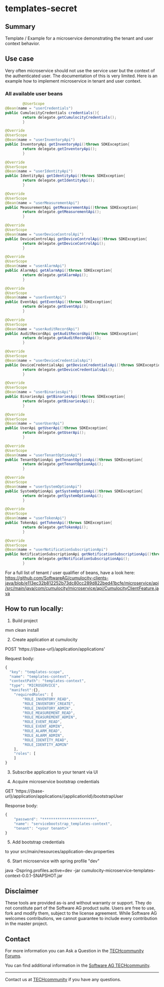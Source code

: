 # templates-secret

## Summary

Template / Example for a microservice demonstrating the tenant and user context behavior.

## Use case

Very often microservice should not use the service user but the context of the authenticated user.
The documentation of this is very limited. Here is an example how to implement microservice in tenant and user context.

### All available user beans

```Java
        @UserScope
@Bean(name = "userCredentials")
public CumulocityCredentials credentials(){
        return delegate.getCumulocityCredentials();
        }

@Override
@UserScope
@Bean(name = "userInventoryApi")
public InventoryApi getInventoryApi()throws SDKException{
        return delegate.getInventoryApi();
        }

@Override
@UserScope
@Bean(name = "userIdentityApi")
public IdentityApi getIdentityApi()throws SDKException{
        return delegate.getIdentityApi();
        }

@Override
@UserScope
@Bean(name = "userMeasurementApi")
public MeasurementApi getMeasurementApi()throws SDKException{
        return delegate.getMeasurementApi();
        }

@Override
@UserScope
@Bean(name = "userDeviceControlApi")
public DeviceControlApi getDeviceControlApi()throws SDKException{
        return delegate.getDeviceControlApi();
        }

@Override
@UserScope
@Bean(name = "userAlarmApi")
public AlarmApi getAlarmApi()throws SDKException{
        return delegate.getAlarmApi();
        }

@Override
@UserScope
@Bean(name = "userEventApi")
public EventApi getEventApi()throws SDKException{
        return delegate.getEventApi();
        }

@Override
@UserScope
@Bean(name = "userAuditRecordApi")
public AuditRecordApi getAuditRecordApi()throws SDKException{
        return delegate.getAuditRecordApi();
        }

@Override
@UserScope
@Bean(name = "userDeviceCredentialsApi")
public DeviceCredentialsApi getDeviceCredentialsApi()throws SDKException{
        return delegate.getDeviceCredentialsApi();
        }

@Override
@UserScope
@Bean(name = "userBinariesApi")
public BinariesApi getBinariesApi()throws SDKException{
        return delegate.getBinariesApi();
        }

@Override
@UserScope
@Bean(name = "userUserApi")
public UserApi getUserApi()throws SDKException{
        return delegate.getUserApi();
        }

@Override
@UserScope
@Bean(name = "userTenantOptionApi")
public TenantOptionApi getTenantOptionApi()throws SDKException{
        return delegate.getTenantOptionApi();
        }

@Override
@UserScope
@Bean(name = "userSystemOptionApi")
public SystemOptionApi getSystemOptionApi()throws SDKException{
        return delegate.getSystemOptionApi();
        }

@Override
@UserScope
@Bean(name = "userTokenApi")
public TokenApi getTokenApi()throws SDKException{
        return delegate.getTokenApi();
        }

@Override
@UserScope
@Bean(name = "userNotificationSubscriptionApi")
public NotificationSubscriptionApi getNotificationSubscriptionApi()throws SDKException{
        return delegate.getNotificationSubscriptionApi();
        }
```

For a full list of tenant / user qualifier of beans, have a look
here: https://github.com/SoftwareAG/cumulocity-clients-java/blob/e113ec32b812252b73dc80cc289d822bed41bcfe/microservice/api/src/main/java/com/cumulocity/microservice/api/CumulocityClientFeature.java

## How to run locally:

1. Build project

mvn clean install

2. Create application at cumulocity

POST 'https://{base-url}/application/applications'

Request body:

```javascript
{
  "key": "templates-scope",
  "name": "templates-context",
  "contextPath": "templates-context",
  "type": "MICROSERVICE",
  "manifest":{},	
	"requiredRoles": [
		"ROLE_INVENTORY_READ",
		"ROLE_INVENTORY_CREATE",
		"ROLE_INVENTORY_ADMIN",
		"ROLE_MEASUREMENT_READ",
		"ROLE_MEASUREMENT_ADMIN",
		"ROLE_EVENT_READ",
		"ROLE_EVENT_ADMIN",
		"ROLE_ALARM_READ",
		"ROLE_ALARM_ADMIN",
		"ROLE_IDENTITY_READ",
		"ROLE_IDENTITY_ADMIN"
	],
	"roles": [
	]
}
```

3. Subscribe application to your tenant via UI

4. Acquire microservice bootstrap credentials

GET 'https://{base-url}/application/applications/{applicationId}/bootstrapUser

Response body:

```javascript
{
    "password": "************************",
    "name": "servicebootstrap_templates-context",
    "tenant": "<your tenant>"
}
```

5. Add bootstrap credentials

to your src/main/resources/application-dev.properties

6. Start microservice with spring profile "dev"

java -Dspring.profiles.active=dev -jar cumulocity-microservice-templates-context-0.0.1-SNAPSHOT.jar

## Disclaimer

These tools are provided as-is and without warranty or support. They do not constitute part of the Software AG product
suite. Users are free to use, fork and modify them, subject to the license agreement. While Software AG welcomes
contributions, we cannot guarantee to include every contribution in the master project.

## Contact

For more information you can Ask a Question in
the [TECHcommunity Forums](http://tech.forums.softwareag.com/techjforum/forums/list.page?product=cumulocity).

You can find additional information in
the [Software AG TECHcommunity](http://techcommunity.softwareag.com/home/-/product/name/cumulocity).

_________________
Contact us at [TECHcommunity](mailto:technologycommunity@softwareag.com?subject=Github/SoftwareAG) if you have any
questions.